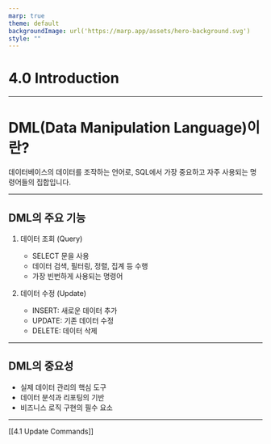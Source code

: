 ```yaml
---
marp: true
theme: default
backgroundImage: url('https://marp.app/assets/hero-background.svg')
style: ""
---
```


# 4.0 Introduction

---

# DML(Data Manipulation Language)이란?

데이터베이스의 데이터를 조작하는 언어로, SQL에서 가장 중요하고 자주 사용되는 명령어들의 집합입니다.

---

## DML의 주요 기능

1. 데이터 조회 (Query)

   - SELECT 문을 사용
   - 데이터 검색, 필터링, 정렬, 집계 등 수행
   - 가장 빈번하게 사용되는 명령어

2. 데이터 수정 (Update)
   - INSERT: 새로운 데이터 추가
   - UPDATE: 기존 데이터 수정
   - DELETE: 데이터 삭제

---

## DML의 중요성

- 실제 데이터 관리의 핵심 도구
- 데이터 분석과 리포팅의 기반
- 비즈니스 로직 구현의 필수 요소

---

[[4.1 Update Commands]]
